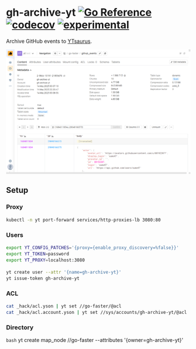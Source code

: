 # gh-archive-yt [![Go Reference](https://img.shields.io/badge/go-pkg-00ADD8)](https://pkg.go.dev/github.com/go-faster/gh-archive-yt#section-documentation) [![codecov](https://img.shields.io/codecov/c/github/go-faster/gh-archive-yt?label=cover)](https://codecov.io/gh/go-faster/gh-archive-yt) [![experimental](https://img.shields.io/badge/-experimental-blueviolet)](https://go-faster.org/docs/projects/status#experimental)

Archive GitHub events to [YTsaurus](https://ytsaurus.tech/).

<img src="screen.png" alt="screen">

## Setup

### Proxy
```bash
kubectl -n yt port-forward services/http-proxies-lb 3080:80
```

### Users
```bash
export YT_CONFIG_PATCHES='{proxy={enable_proxy_discovery=%false}}'
export YT_TOKEN=password
export YT_PROXY=localhost:3080

yt create user --attr '{name=gh-archive-yt}'
yt issue-token gh-archive-yt
```

### ACL
```bash
cat _hack/acl.yson | yt set //go-faster/@acl
cat _hack/acl.account.yson | yt set //sys/accounts/gh-archive-yt/@acl
```

### Directory
```bash```
yt create map_node //go-faster --attributes '{owner=gh-archive-yt}'
````
